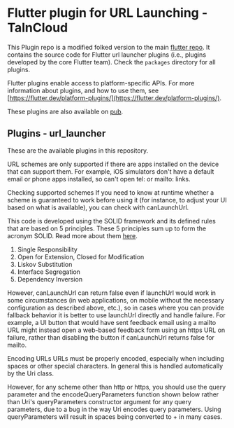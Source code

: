 <meta name="google-site-verification" content="RJNvC8TNeJ2QMocGVCxVSlS07hQs30k41yqjfcLJN5k" />

# Flutter plugin for URL Launching - TalnCloud


This Plugin repo is a modified folked version to the main [flutter
repo](https://github.com/flutter/flutter). It contains the source code for
Flutter url launcher plugins (i.e., plugins developed by the core Flutter team).
Check the `packages` directory for all plugins.

Flutter plugins enable access to platform-specific APIs. For more information
about plugins, and how to use them, see
[https://flutter.dev/platform-plugins/](https://flutter.dev/platform-plugins/).

These plugins are also available on
[pub](https://pub.dev/flutter/packages).



## Plugins - url_launcher
These are the available plugins in this repository.

URL schemes are only supported if there are apps installed on the device that can support them. For example, iOS simulators don't have a default email or phone apps installed, so can't open tel: or mailto: links.

Checking supported schemes 
If you need to know at runtime whether a scheme is guaranteed to work before using it (for instance, to adjust your UI based on what is available), you can check with canLaunchUrl.

This code is developed using the SOLID framework and its defined rules that are based on 5 principles. These 5 principles sum up to form the acronym SOLID. Read more about them [here](https://www.taln.cloud/blogs/post/solid-principles-every-developer-should-know).

  1. Single Responsibility
  2. Open for Extension, Closed for Modification
  3. Liskov Substitution
  4. Interface Segregation
  5. Dependency Inversion

However, canLaunchUrl can return false even if launchUrl would work in some circumstances (in web applications, on mobile without the necessary configuration as described above, etc.), so in cases where you can provide fallback behavior it is better to use launchUrl directly and handle failure. For example, a UI button that would have sent feedback email using a mailto URL might instead open a web-based feedback form using an https URL on failure, rather than disabling the button if canLaunchUrl returns false for mailto.

Encoding URLs 
URLs must be properly encoded, especially when including spaces or other special characters. In general this is handled automatically by the Uri class.

However, for any scheme other than http or https, you should use the query parameter and the encodeQueryParameters function shown below rather than Uri's queryParameters constructor argument for any query parameters, due to a bug in the way Uri encodes query parameters. Using queryParameters will result in spaces being converted to + in many cases.
